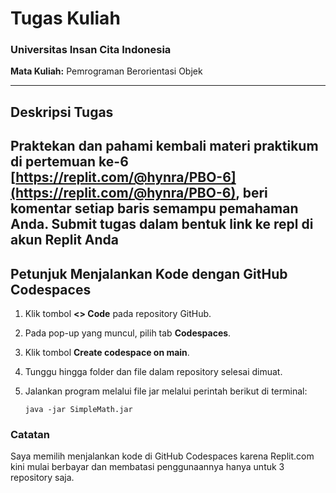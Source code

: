 # **Tugas Kuliah**  
### Universitas Insan Cita Indonesia  

**Mata Kuliah:** Pemrograman Berorientasi Objek  

---

## Deskripsi Tugas
Praktekan dan pahami kembali materi praktikum di pertemuan ke-6 [https://replit.com/@hynra/PBO-6](https://replit.com/@hynra/PBO-6), beri komentar setiap baris semampu pemahaman Anda. Submit tugas dalam bentuk link ke repl di akun Replit Anda
---

## Petunjuk Menjalankan Kode dengan GitHub Codespaces

1. Klik tombol **<> Code** pada repository GitHub.
2. Pada pop-up yang muncul, pilih tab **Codespaces**.
3. Klik tombol **Create codespace on main**.
4. Tunggu hingga folder dan file dalam repository selesai dimuat.
5.  Jalankan program melalui file jar melalui perintah berikut di terminal:

    ```
    java -jar SimpleMath.jar
    ```
### Catatan

Saya memilih menjalankan kode di GitHub Codespaces karena Replit.com kini mulai berbayar dan membatasi penggunaannya hanya untuk 3 repository saja.

